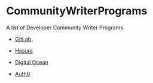# CommunityWriterPrograms
A list of Developer Community Writer Programs

- [GitLab](https://about.gitlab.com/community/writers/)

- [Hasura](https://blog.hasura.io/the-hasura-technical-writer-program/)

- [Digital Ocean](https://www.digitalocean.com/write-for-donations/)

- [Auth0](https://auth0.com/guest-authors)

